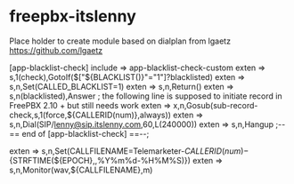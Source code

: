 freepbx-itslenny
================

Place holder to create module based on dialplan from lgaetz
https://github.com/lgaetz

[app-blacklist-check]
include => app-blacklist-check-custom
exten => s,1(check),GotoIf($["${BLACKLIST()}"="1"]?blacklisted)
exten => s,n,Set(CALLED_BLACKLIST=1)
exten => s,n,Return()
exten => s,n(blacklisted),Answer
; the following line is supposed to initiate record in FreePBX 2.10 + but still needs work
exten => x,n,Gosub(sub-record-check,s,1(force,${CALLERID(num)},always))
exten => s,n,Dial(SIP/lenny@sip.itslenny.com,60,L(240000))
exten => s,n,Hangup
;--== end of [app-blacklist-check] ==--;

exten => s,n,Set(CALLFILENAME=Telemarketer-${CALLERID(num)}-${STRFTIME(${EPOCH},,%Y%m%d-%H%M%S)})
exten => s,n,Monitor(wav,${CALLFILENAME},m)
